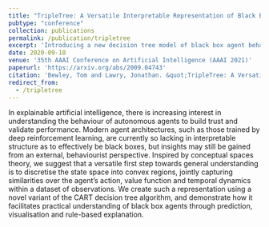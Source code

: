 ```yaml
---
title: "TripleTree: A Versatile Interpretable Representation of Black Box Agents and their Environments"
pubtype: "conference"
collection: publications
permalink: /publication/tripletree
excerpt: 'Introducing a new decision tree model of black box agent behaviour, which jointly captures the policy, value function and temporal dynamics.'
date: 2020-09-10
venue: '35th AAAI Conference on Artificial Intelligence (AAAI 2021)'
paperurl: 'https://arxiv.org/abs/2009.04743'
citation: 'Bewley, Tom and Lawry, Jonathan. &quot;TripleTree: A Versatile Interpretable Representation of Black Box Agents and their Environments&quot; <i>35th AAAI Conference on Artificial Intelligence (AAAI 2021)</i>. 2021.'
redirect_from: 
  - /tripletree
---
```

In explainable artificial intelligence, there is increasing interest in understanding the behaviour of autonomous agents to build trust and validate performance. Modern agent architectures, such as those trained by deep reinforcement learning, are currently so lacking in interpretable structure as to effectively be black boxes, but insights may still be gained from an external, behaviourist perspective. Inspired by conceptual spaces theory, we suggest that a versatile first step towards general understanding is to discretise the state space into convex regions, jointly capturing similarities over the agent’s action, value function and temporal dynamics within a dataset of observations. We create such a representation using a novel variant of the CART decision tree algorithm, and demonstrate how it facilitates practical understanding of black box agents through prediction, visualisation and rule-based explanation.


